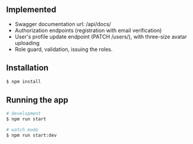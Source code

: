 ## Implemented
* Swagger documentation url: /api/docs/
* Authorization endpoints (registration with email verification)
* User's profile update endpoint (PATCH /users/), with three-size avatar uploading
* Role guard, validation, issuing the roles. 

## Installation

```bash
$ npm install
```

## Running the app

```bash
# development
$ npm run start

# watch mode
$ npm run start:dev





